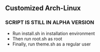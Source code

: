 ## Customized Arch-Linux
### SCRIPT IS STILL IN ALPHA VERSION
* Run install.sh in installation environment
* Then run root.sh as root
* Finally, run theme.sh as a regular user
